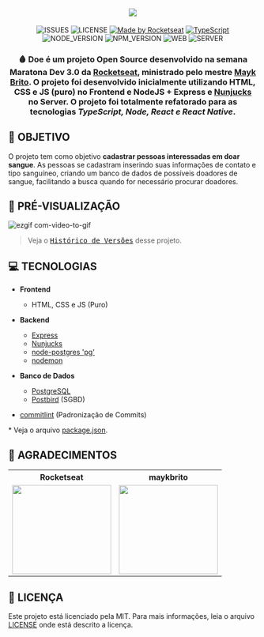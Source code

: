 <h1 align=center>
  <img src="https://user-images.githubusercontent.com/38081852/74866884-5f444000-5332-11ea-8d8d-036c30b0d870.png" />
</h1>

<div align=center>

![ISSUES][github_issues_badge] ![LICENSE][repository_license_badge] <a href="https://rocketseat.com.br"><img alt="Made by Rocketseat" src="https://img.shields.io/badge/made%20by-Rocketseat-%237519C1"></a> [![TypeScript](https://badges.frapsoft.com/typescript/code/typescript.png?v=101)](https://github.com/ellerbrock/typescript-badges/) ![NODE_VERSION][node_version_badge] ![NPM_VERSION][npm_version_badge] ![WEB][web_react_badge] ![SERVER][server_nodejs_badge]

</div>

<h3 align=center>

🩸 Doe é um projeto **Open Source** desenvolvido na semana **Maratona Dev 3.0** da **[Rocketseat][rocketseat_site]**, ministrado pelo mestre **[Mayk Brito][mayk]**. O projeto foi desenvolvido inicialmente utilizando **HTML, CSS e JS (puro)** no Frontend e **NodeJS + Express e [Nunjucks][numjucks]** no Server. O projeto foi totalmente refatorado para as tecnologias ***TypeScript, Node, React e React Native***.

</h3>

## **:rocket: OBJETIVO**

O projeto tem como objetivo **cadastrar pessoas interessadas em doar sangue**. As pessoas se cadastram inserindo suas informações de contato e tipo sanguíneo, criando um banco de dados de possíveis doadores de sangue, facilitando a busca quando for necessário procurar doadores.

## **:eyes: PRÉ-VISUALIZAÇÃO**

![ezgif com-video-to-gif](https://user-images.githubusercontent.com/38081852/74862827-9105d880-532b-11ea-9d03-2c958659446a.gif)

> Veja o <kbd>[Histórico de Versões](./docs/notes/version-history.md)</kbd> desse projeto.

## **:computer: TECNOLOGIAS**

  - **Frontend**
    - HTML, CSS e JS (Puro)
  - **Backend**
    - [Express](https://expressjs.com/)
    - [Nunjucks](https://mozilla.github.io/nunjucks/)
    - [node-postgres 'pg'](https://node-postgres.com/)
    - [nodemon](https://nodemon.io/)
  - **Banco de Dados**
    - [PostgreSQL](https://www.postgresql.org/)
    - [Postbird](https://www.electronjs.org/apps/postbird) (SGBD)
  
  - [commitlint](https://github.com/conventional-changelog/commitlint) (Padronização de Commits)

  \* Veja o arquivo [package.json](./src/package.json).

<!-- ## **:octocat: COMO CONTRIBUIR** -->


## **:star2: AGRADECIMENTOS**

<div align=left>
<table>
  <tr align=center>
    <th><strong>Rocketseat</strong></th>
    <th><strong>maykbrito</strong></th>
  </tr>
  <tr align=left>
    <td>
      <a href="https://rocketseat.com.br/">
        <img width="200" height="180" src="https://user-images.githubusercontent.com/38081852/83981650-1e2e6680-a8f6-11ea-9f42-6df8fe809e4b.png">
      </a>
    </td>
    <td>
      <a href="https://github.com/maykbrito">
        <img width="200" height="180" src="https://user-images.githubusercontent.com/38081852/83981753-1de29b00-a8f7-11ea-93cf-23d2ff65fa5c.png">
      </a>
    </td>
  </tr>
</table>
</div>

## **:page_with_curl: LICENÇA**

Este projeto está licenciado pela MIT. Para mais informações, leia o arquivo [LICENSE](./LICENSE) onde está descrito a licença.

<!-- Badges -->

[repository_license_badge]: https://img.shields.io/github/license/x0n4d0/doe

[github_issues_badge]: https://img.shields.io/github/issues/x0n4d0/doe?color=green

[node_version_badge]: https://img.shields.io/badge/node-12.17.0-green

[npm_version_badge]: https://img.shields.io/badge/npm-6.14.4-red

[web_react_badge]: https://img.shields.io/badge/web-react-blue

[server_nodejs_badge]: https://img.shields.io/badge/server-nodejs-important

<!-- Sites Links -->

[rocketseat_site]: https://rocketseat.com.br/

<!-- Tecnologias -->

[numjucks]: https://mozilla.github.io/nunjucks/

<!-- GitHub User Links -->

[mayk]: https://github.com/maykbrito

<!-- 
FUNCIONALIDADES:

=> O usuário consegue pesquisar se existem doadores de um tipo sanguíneo X numa região Y;
=> 

 -->
